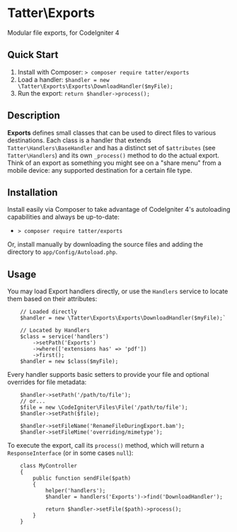 # Tatter\Exports
Modular file exports, for CodeIgniter 4

## Quick Start

1. Install with Composer: `> composer require tatter/exports`
2. Load a handler: `$handler = new \Tatter\Exports\Exports\DownloadHandler($myFile);`
3. Run the export: `return $handler->process();`

## Description

**Exports** defines small classes that can be used to direct files to various destinations.
Each class is a handler that extends `Tatter\Handlers\BaseHandler` and has a distinct set
of `$attributes` (see `Tatter\Handlers`) and its own `_process()` method to do the actual
export. Think of an export as something you might see on a "share menu" from a mobile device:
any supported destination for a certain file type.

## Installation

Install easily via Composer to take advantage of CodeIgniter 4's autoloading capabilities
and always be up-to-date:
* `> composer require tatter/exports`

Or, install manually by downloading the source files and adding the directory to
`app/Config/Autoload.php`.

## Usage

You may load Export handlers directly, or use the `Handlers` service to locate them based
on their attributes:
```
	// Loaded directly
	$handler = new \Tatter\Exports\Exports\DownloadHandler($myFile);`

	// Located by Handlers
	$class = service('handlers')
		->setPath('Exports')
		->where(['extensions has' => 'pdf'])
		->first();
	$handler = new $class($myFile);
```

Every handler supports basic setters to provide your file and optional overrides for file
metadata:
```
	$handler->setPath('/path/to/file');
	// or...
	$file = new \CodeIgniter\Files\File('/path/to/file');
	$handler->setPath($file);

	$handler->setFileName('RenameFileDuringExport.bam');
	$handler->setFileMime('overriding/mimetype');
```

To execute the export, call its `process()` method, which will return a `ResponseInterface`
(or in some cases `null`):
```
	class MyController
	{
		public function sendFile($path)
		{
			helper('handlers');
			$handler = handlers('Exports')->find('DownloadHandler');
			
			return $handler->setFile($path)->process();
		}
	}
```
